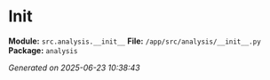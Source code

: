 #   Init  

**Module:** `src.analysis.__init__`
**File:** `/app/src/analysis/__init__.py`
**Package:** `analysis`

*Generated on 2025-06-23 10:38:43*